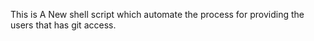 This is A New shell script which automate the process for providing the users that has git access.

